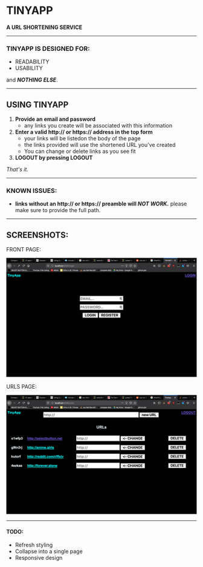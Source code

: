 # **TINYAPP**

**A URL SHORTENING SERVICE**

---

### TINYAPP IS DESIGNED FOR:
- READABILITY
- USABILITY
  
  
and _**NOTHING ELSE**_.

---
## USING TINYAPP

1. **Provide an email and password**
   - any links you create will be associated with this information
2. **Enter a valid http:// or https:// address in the top form**
    - your links will be listedon the body of the page
    - the links provided will use the shortened URL you've created 
    - You can change or delete links as you see fit
3. **LOGOUT by pressing LOGOUT**

_That's it._

---

### KNOWN ISSUES:
- **links without an http:// or https:// preamble will _NOT WORK._** please make sure to provide the full path.


---
## SCREENSHOTS:

FRONT PAGE:

![front page](/public/login&#32;page.png)


URLS PAGE:

![urls list](public/urlspage.png)

---

#### TODO:
- Refresh styling
- Collapse into a single page
- Responsive design
